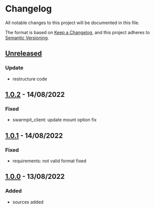 # Changelog
All notable changes to this project will be documented in this file.

The format is based on [Keep a Changelog](https://keepachangelog.com/en/1.0.0/),
and this project adheres to [Semantic Versioning](https://semver.org/spec/v2.0.0.html).


## [Unreleased]
### Update
- restructure code

## [1.0.2] - 14/08/2022
### Fixed
- swarmpit_client: update mount option fix

## [1.0.1] - 14/08/2022
### Fixed
- requirements: not valid format fixed

## [1.0.0] - 13/08/2022
### Added
- sources added



[Unreleased]: https://github.com/siggouroglou/swarmpit_client-/compare/1.0.2...develop

[1.0.2]: https://github.com/siggouroglou/swarmpit_client-/compare/1.0.1...1.0.2
[1.0.1]: https://github.com/siggouroglou/swarmpit_client-/compare/1.0.0...1.0.1
[1.0.0]: https://github.com/siggouroglou/swarmpit_client-/compare/0.0.0...1.0.0
